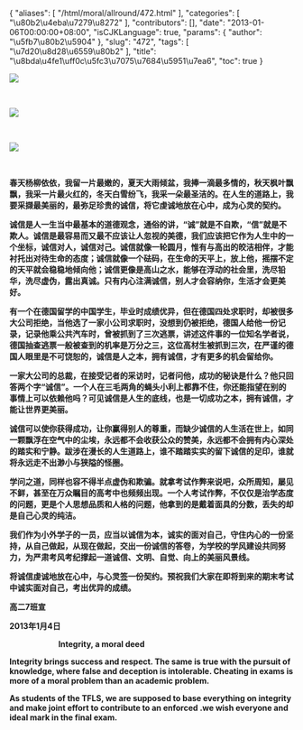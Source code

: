 {
    "aliases": [
        "/html/moral/allround/472.html"
    ],
    "categories": [
        "\u80b2\u4eba\u7279\u8272"
    ],
    "contributors": [],
    "date": "2013-01-06T00:00:00+08:00",
    "isCJKLanguage": true,
    "params": {
        "author": "\u5fb7\u80b2\u5904"
    },
    "slug": "472",
    "tags": [
        "\u7d20\u8d28\u6559\u80b2"
    ],
    "title": "\u8bda\u4fe1\uff0c\u5fc3\u7075\u7684\u5951\u7ea6",
    "toc": true
}

**![](https://cdn.tfls.online/mirror/full/2e474fc6b025db089581b55dcef756cd20b45fe2.jpg)**




  




**![](https://cdn.tfls.online/mirror/full/9d4c15ce26edd3ffd71a6dae4494bf0af97d82a8.jpg)**




  




**![](https://cdn.tfls.online/mirror/full/b449b1f07e3ea4950c6f8c14b6618975868241ed.jpg)**




  




**春天杨柳依依，我留一片最嫩的，夏天大雨倾盆，我捧一滴最多情的，秋天枫叶飘飘，我采一片最火红的，冬天白雪纷飞，我采一朵最圣洁的。在人生的道路上，我要采撷最美丽的，最弥足珍贵的诚信，将它虔诚地放在心中，成为心灵的契约。**




**诚信是人一生当中最基本的道德观念，通俗的讲，“诚”就是不自欺，“信”就是不欺人。诚信是最容易而又最不应该让人忽视的美德，我们应该把它作为人生中的一个坐标，诚信对人，诚信对己。诚信就像一轮圆月，惟有与高出的皎洁相伴，才能衬托出对待生命的态度；诚信就像一个砝码，在生命的天平上，放上他，摇摆不定的天平就会稳稳地倾向他；诚信更像是高山之水，能够在浮动的社会里，洗尽铅华，洗尽虚伪，露出真诚。只有内心注满诚信，别人才会容纳你，生活才会更美好。**




**有一个在德国留学的中国学生，毕业时成绩优异，但在德国四处求职时，却被很多大公司拒绝，当他选了一家小公司求职时，没想到仍被拒绝，德国人给他一份记录，记录他乘公共汽车时，曾被抓到了三次逃票，讲述这件事的一位知名学者说，德国抽查逃票一般被查到的机率是万分之三，这位高材生被抓到三次，在严谨的德国人眼里是不可饶恕的，诚信是人之本，拥有诚信，才有更多的机会留给你。**




**一家大公司的总裁，在接受记者的采访时，记者问他，成功的秘诀是什么？他只回答两个字“诚信”。一个人在三毛两角的蝇头小利上都靠不住，你还能指望在别的事情上可以依赖他吗？可见诚信是人生的底线，也是一切成功之本，拥有诚信，才能让世界更美丽。**




**诚信可以使你获得成功，让你赢得别人的尊重，而缺少诚信的人生活在世上，如同一颗飘浮在空气中的尘埃，永远都不会收获公众的赞美，永远都不会拥有内心深处的踏实和宁静。跋涉在漫长的人生道路上，谁不踏踏实实的留下诚信的足印，谁就将永远走不出渺小与狭隘的怪圈。**




**学问之道，同样也容不得半点虚伪和欺骗。就拿考试作弊来说吧，众所周知，屡见不鲜，甚至在万众瞩目的高考中也频频出现。一个人考试作弊，不仅仅是治学态度的问题，更是个人思想品质和人格的问题，他拿到的是戴着面具的分数，丢失的却是自己心灵的纯洁。**




**我们作为小外学子的一员，应当以诚信为本，诚实的面对自己，守住内心的一份坚持，从自己做起，从现在做起，交出一份诚信的答卷，为学校的学风建设共同努力，为严肃考风考纪撑起一道诚信、文明、自觉、向上的美丽风景线。**




**将诚信虔诚地放在心中，与心灵签一份契约。预祝我们大家在即将到来的期末考试中诚实面对自己，考出优异的成绩。**




**高二7班宣**




**2013年1月4日**





                      **Integrity, a moral deed**




**Integrity brings success and respect. The same is true with the pursuit of knowledge, where false and deception is intolerable. Cheating in exams is more of a moral problem than an academic problem.**




**As students of the TFLS, we are supposed to base everything on integrity and make joint effort to contribute to an enforced .we wish everyone and ideal mark in the final exam.**



